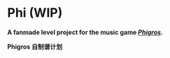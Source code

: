 # Phi (WIP)

**A fanmade level project for the music game *[Phigros](https://zh.moegirl.org.cn/Phigros)*.**

**Phigros 自制谱计划**

